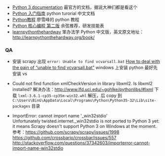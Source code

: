 - [Python 3 documentation](https://docs.python.org/3/index.html)
最官方的文档，据说大神们都是看这个
- [Python 入门指南](http://www.pythondoc.com/pythontutorial3/index.html)
python turorial 中文文档
- [Python教程](http://goo.gl/M3yI71)
廖雪峰的 python 教程
- [Python 核心编程 第二版](https://wizardforcel.gitbooks.io/core-python-2e/content/index.html)
余弦推荐，研发技能表
- [learnpythonthehardway](https://flyouting.gitbooks.io/learn-python-the-hard-way-cn/content/index.html)
笨办法学 Python 中文版，英文原文地址：http://learnpythonthehardway.org/book/

### QA
- 安装 scrapy 出现 `error: Unable to find vcvarsall.bat`
[How to deal with the pain of “unable to find vcvarsall.bat”](https://blogs.msdn.microsoft.com/pythonengineering/2016/04/11/unable-to-find-vcvarsall-bat/) windows 上安装 python 最好先安装 vs

- Could not find function xmlCheckVersion in library libxml2. Is libxml2 installed?
解决办法：http://www.lfd.uci.edu/~gohlke/pythonlibs/#lxml 下载 `lxml-3.6.1-cp35-cp35m-win32.whl`
解压，后 copy 到 `C:\Users\BinG\AppData\Local\Programs\Python\Python35-32\Lib\site-packages` 目录

- ImportError: cannot import name '_win32stdio'
Unfortunately twisted.internet._win32stdio is not ported to Python 3 yet: it means Scrapy doesn't support Python 3 on Windows at the moment.
参考：https://github.com/scrapy/scrapy/issues/1998
https://github.com/crossbario/crossbar/issues/557
http://stackoverflow.com/questions/37342603/importerror-cannot-import-name-win32stdio

